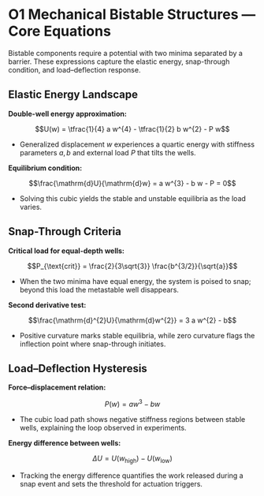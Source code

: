 # O1 Mechanical Bistable Structures — Core Equations

Bistable components require a potential with two minima separated by a barrier. These expressions capture the elastic energy, snap-through condition, and load–deflection response.

## Elastic Energy Landscape
**Double-well energy approximation:**

$$U(w) = \tfrac{1}{4} a w^{4} - \tfrac{1}{2} b w^{2} - P w$$

- Generalized displacement $w$ experiences a quartic energy with stiffness parameters $a, b$ and external load $P$ that tilts the wells.

**Equilibrium condition:**

$$\frac{\mathrm{d}U}{\mathrm{d}w} = a w^{3} - b w - P = 0$$

- Solving this cubic yields the stable and unstable equilibria as the load varies.

## Snap-Through Criteria
**Critical load for equal-depth wells:**

$$P_{\text{crit}} = \frac{2}{3\sqrt{3}} \frac{b^{3/2}}{\sqrt{a}}$$

- When the two minima have equal energy, the system is poised to snap; beyond this load the metastable well disappears.

**Second derivative test:**

$$\frac{\mathrm{d}^{2}U}{\mathrm{d}w^{2}} = 3 a w^{2} - b$$

- Positive curvature marks stable equilibria, while zero curvature flags the inflection point where snap-through initiates.

## Load–Deflection Hysteresis
**Force–displacement relation:**

$$P(w) = a w^{3} - b w$$

- The cubic load path shows negative stiffness regions between stable wells, explaining the loop observed in experiments.

**Energy difference between wells:**

$$\Delta U = U(w_{\text{high}}) - U(w_{\text{low}})$$

- Tracking the energy difference quantifies the work released during a snap event and sets the threshold for actuation triggers.
